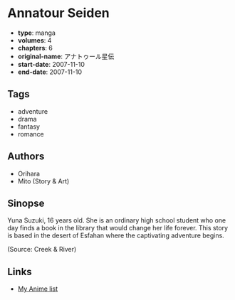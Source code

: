 # Annatour Seiden

-   **type**: manga
-   **volumes**: 4
-   **chapters**: 6
-   **original-name**: アナトゥール星伝
-   **start-date**: 2007-11-10
-   **end-date**: 2007-11-10

## Tags

-   adventure
-   drama
-   fantasy
-   romance

## Authors

-   Orihara
-   Mito (Story & Art)

## Sinopse

Yuna Suzuki, 16 years old. She is an ordinary high school student who one day finds a book in the library that would change her life forever. This story is based in the desert of Esfahan where the captivating adventure begins.

(Source: Creek & River)

## Links

-   [My Anime list](https://myanimelist.net/manga/98932/Annatour_Seiden)
